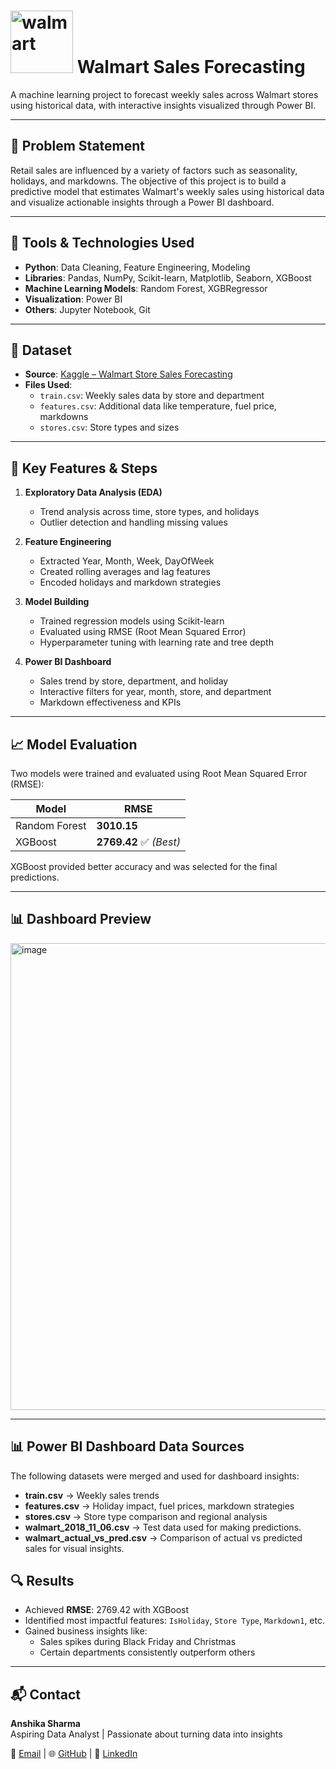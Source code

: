 # <img width="100" height="100" alt="walmart" src="https://github.com/user-attachments/assets/ce737970-ad88-403d-ab11-b069fc719c04" /> Walmart Sales Forecasting

A machine learning project to forecast weekly sales across Walmart stores using historical data, with interactive insights visualized through Power BI.

---

## 📌 Problem Statement

Retail sales are influenced by a variety of factors such as seasonality, holidays, and markdowns. The objective of this project is to build a predictive model that estimates Walmart's weekly sales using historical data and visualize actionable insights through a Power BI dashboard.

---

## 🧰 Tools & Technologies Used

- **Python**: Data Cleaning, Feature Engineering, Modeling
- **Libraries**: Pandas, NumPy, Scikit-learn, Matplotlib, Seaborn, XGBoost
- **Machine Learning Models**: Random Forest, XGBRegressor
- **Visualization**: Power BI
- **Others**: Jupyter Notebook, Git

---

## 📂 Dataset

- **Source**: [Kaggle – Walmart Store Sales Forecasting](https://www.kaggle.com/competitions/walmart-recruiting-store-sales-forecasting/data)
- **Files Used**:
  - `train.csv`: Weekly sales data by store and department
  - `features.csv`: Additional data like temperature, fuel price, markdowns
  - `stores.csv`: Store types and sizes


---

## 🧪 Key Features & Steps

1. **Exploratory Data Analysis (EDA)**  
   - Trend analysis across time, store types, and holidays  
   - Outlier detection and handling missing values

2. **Feature Engineering**  
   - Extracted Year, Month, Week, DayOfWeek  
   - Created rolling averages and lag features  
   - Encoded holidays and markdown strategies

3. **Model Building**  
   - Trained regression models using Scikit-learn  
   - Evaluated using RMSE (Root Mean Squared Error)  
   - Hyperparameter tuning with learning rate and tree depth

4. **Power BI Dashboard**  
   - Sales trend by store, department, and holiday  
   - Interactive filters for year, month, store, and department  
   - Markdown effectiveness and KPIs

---
## 📈 Model Evaluation

Two models were trained and evaluated using Root Mean Squared Error (RMSE):

| Model           | RMSE     |
|----------------|----------|
| Random Forest  | **3010.15** |
| XGBoost        | **2769.42** ✅ *(Best)*

XGBoost provided better accuracy and was selected for the final predictions.

---

## 📊 Dashboard Preview

<img width="1390" height="747" alt="image" src="https://github.com/user-attachments/assets/2fcd6207-ba0a-4265-8372-a81f23438c97" />


--- 

## 📊 Power BI Dashboard Data Sources

The following datasets were merged and used for dashboard insights:
- **train.csv** → Weekly sales trends
- **features.csv** → Holiday impact, fuel prices, markdown strategies
- **stores.csv** → Store type comparison and regional analysis
- **walmart_2018_11_06.csv** → Test data used for making predictions.
- **walmart_actual_vs_pred.csv** → Comparison of actual vs predicted sales for visual insights.


## 🔍 Results

- Achieved **RMSE**: 2769.42 with XGBoost
- Identified most impactful features: `IsHoliday`, `Store Type`, `Markdown1`, etc.
- Gained business insights like:
  - Sales spikes during Black Friday and Christmas
  - Certain departments consistently outperform others

---
## 📬 Contact

**Anshika Sharma**  
Aspiring Data Analyst | Passionate about turning data into insights

📧 [Email](mailto:anshikasharma9104@gmail.com) | 🌐 [GitHub](https://github.com/anshika092004) | 💼 [LinkedIn](https://www.linkedin.com/in/anshika-sharma-20376125a/)





